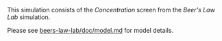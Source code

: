 This simulation consists of the _Concentration_ screen from the _Beer's Law Lab_ simulation.

Please see [beers-law-lab/doc/model.md](https://github.com/phetsims/beers-law-lab/blob/master/doc/model.md) for model details.
